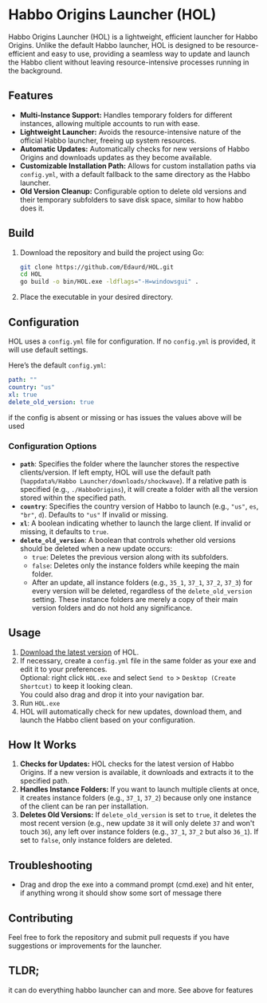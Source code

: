 # Habbo Origins Launcher (HOL)

Habbo Origins Launcher (HOL) is a lightweight, efficient launcher for Habbo Origins. Unlike the default Habbo launcher, HOL is designed to be resource-efficient and easy to use, providing a seamless way to update and launch the Habbo client without leaving resource-intensive processes running in the background.

## Features
- **Multi-Instance Support:** Handles temporary folders for different instances, allowing multiple accounts to run with ease.
- **Lightweight Launcher:** Avoids the resource-intensive nature of the official Habbo launcher, freeing up system resources.
- **Automatic Updates:** Automatically checks for new versions of Habbo Origins and downloads updates as they become available.
- **Customizable Installation Path:** Allows for custom installation paths via `config.yml`, with a default fallback to the same directory as the Habbo launcher.
- **Old Version Cleanup:** Configurable option to delete old versions and their temporary subfolders to save disk space, similar to how habbo does it.

## Build
1. Download the repository and build the project using Go:
   ```bash
   git clone https://github.com/Edaurd/HOL.git
   cd HOL
   go build -o bin/HOL.exe -ldflags="-H=windowsgui" .
   ```
2. Place the executable in your desired directory.

## Configuration
HOL uses a `config.yml` file for configuration. If no `config.yml` is provided, it will use default settings.

Here’s the default `config.yml`:
```yaml
path: ""
country: "us"
xl: true
delete_old_version: true
```
if the config is absent or missing or has issues the values above will be used

### Configuration Options
- **`path`**: Specifies the folder where the launcher stores the respective clients/version. If left empty, HOL will use the default path (`%appdata%/Habbo Launcher/downloads/shockwave`). If a relative path is specified (e.g., `./HabboOrigins`), it will create a folder with all the version stored within the specified path.
- **`country`**: Specifies the country version of Habbo to launch (e.g., `"us"`, `es`, `"br"`, `d`). Defaults to `"us"` If invalid or missing.
- **`xl`**: A boolean indicating whether to launch the large client. If invalid or missing, it defaults to `true`.
- **`delete_old_version`**: A boolean that controls whether old versions should be deleted when a new update occurs:
  - `true`: Deletes the previous version along with its subfolders.
  - `false`: Deletes only the instance folders while keeping the main folder.
  - After an update, all instance folders (e.g., `35_1`, `37_1`, `37_2`, `37_3`) for every version will be deleted, regardless of the `delete_old_version` setting. These instance folders are merely a copy of their main version folders and do not hold any significance.

## Usage
1. [Download the latest version](https://github.com/Edaurd/HOL/releases/latest) of HOL. 
2. If necessary, create a `config.yml` file in the same folder as your exe and edit it to your preferences.<br>
  Optional: right click `HOL.exe` and select `Send to` > `Desktop (Create Shortcut)` to keep it looking clean.<br>
            You could also drag and drop it into your navigation bar.  
4. Run `HOL.exe`
5. HOL will automatically check for new updates, download them, and launch the Habbo client based on your configuration.

## How It Works
1. **Checks for Updates:** HOL checks for the latest version of Habbo Origins. If a new version is available, it downloads and extracts it to the specified path.
2. **Handles Instance Folders:** If you want to launch multiple clients at once, it creates instance folders (e.g., `37_1`, `37_2`) because only one instance of the client can be ran per installation.
3. **Deletes Old Versions:** If `delete_old_version` is set to `true`, it deletes the most recent version (e.g., new update `38` it will only delete `37` and won't touch `36`), any left over instance folders (e.g., `37_1`, `37_2` but also `36_1`). If set to `false`, only instance folders are deleted.

## Troubleshooting
- Drag and drop the exe into a command prompt (cmd.exe) and hit enter, if anything wrong it should show some sort of message there 

## Contributing
Feel free to fork the repository and submit pull requests if you have suggestions or improvements for the launcher.

## TLDR;
it can do everything habbo launcher can and more. See above for features 
